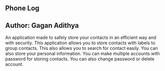 Phone Log
---------
Author: Gagan Adithya
----------------------
An application made to safely store your contacts in an efficient way and with security.
This application allows you to store contacts with labels to group contacts.
This also allows you to search for contact easily.
You can also store your personal information.
You can make multiple accounts with password for storing contacts.
You can also change password or delete account.
